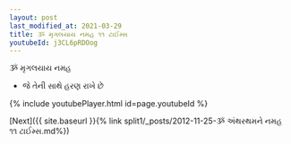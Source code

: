 ```yaml
---
layout: post
last_modified_at: 2021-03-29
title: ૐ મૃગલયાય નમહ ૧૧ ટાઈમ્સ
youtubeId: j3CL6pRDOog
---
```

 
 
 ૐ મૃગલયાય નમહ  
 
 -  જે તેની સાથે હરણ રાખે છે 
 
  
 
  
 
 
 
 
 
 


{% include youtubePlayer.html id=page.youtubeId %}
 
[Next]({{ site.baseurl }}{% link  split1/_posts/2012-11-25-ૐ અંથરથમને નમહ ૧૧ ટાઈમ્સ.md%})
 
